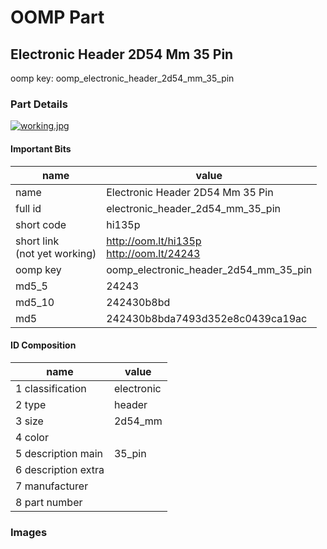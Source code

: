 # OOMP Part  
## Electronic Header 2D54 Mm 35 Pin  
  
oomp key: oomp_electronic_header_2d54_mm_35_pin  
  
### Part Details  
  
[![working.jpg](working_600.jpg)](working.jpg)  
  
#### Important Bits  
| name | value | 
| --- | --- | 
| name | Electronic Header 2D54 Mm 35 Pin | 
| full id | electronic_header_2d54_mm_35_pin | 
| short code | hi135p | 
| short link<br>(not yet working) | http://oom.lt/hi135p<br>http://oom.lt/24243 | 
| oomp key | oomp_electronic_header_2d54_mm_35_pin | 
| md5_5 | 24243 | 
| md5_10 | 242430b8bd | 
| md5 | 242430b8bda7493d352e8c0439ca19ac | 
#### ID Composition  
| name | value | 
| --- | --- | 
| 1 classification | electronic | 
| 2 type | header | 
| 3 size | 2d54_mm | 
| 4 color |  | 
| 5 description main | 35_pin | 
| 6 description extra |  | 
| 7 manufacturer |  | 
| 8 part number |  | 
### Images  
